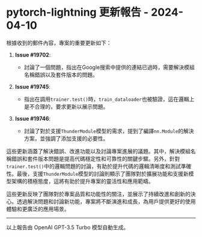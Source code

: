 # pytorch-lightning 更新報告 - 2024-04-10

根據收到的郵件內容，專案的重要更新如下：



1. **Issue #19702**:

   - 討論了一個問題，指出在Google搜索中提供的連結已過時，需要解決模組名稱錯誤以及套件版本的問題。



2. **Issue #19745**:

   - 指出在調用`trainer.test()`時，`train_dataloader`也被驗證，這在邏輯上是不合理的，要求更新以展示問題。



3. **Issue #19746**:

   - 討論了對於支援`ThunderModule`模型的需求，提到了編譯`nn.Module`的解決方案，並強調了添加支援的必要性。



這些更新涵蓋了解決錯誤、改進功能以及討論專案進展的議題。其中，解決模組名稱錯誤和套件版本問題是提高代碼穩定性和可靠性的關鍵步驟。另外，針對`trainer.test()`中的邏輯問題的討論，有助於提升代碼的邏輯清晰度和測試準確性。最後，支援`ThunderModule`模型的討論則顯示了團隊對於擴展功能和支援新模型架構的積極態度，這將有助於提升專案的靈活性和應用範疇。



這些更新反映了團隊對於專案品質和功能性的關注，並展示了持續改進和創新的決心。透過解決問題和討論新功能，專案將不斷演進和成長，為用戶提供更好的使用體驗和更廣泛的應用場景。



---



以上報告由 OpenAI GPT-3.5 Turbo 模型自動生成。